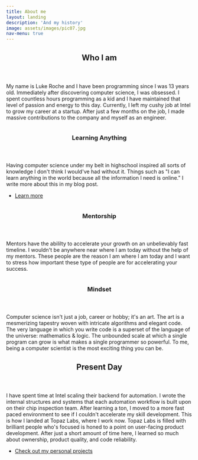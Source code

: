```yaml
---
title: About me
layout: landing
description: 'And my history'
image: assets/images/pic07.jpg
nav-menu: true
---
```


<!-- Main -->
<div id="main">

<!-- One -->
<section id="one">
	<div class="inner">
		<header class="major">
			<h2>Who I am</h2>
		</header>
		<p>My name is Luke Roche and I have been programming since I was 13 years old. Immediately after discovering computer science, I was obsessed. I spent countless hours programming as a kid and I have maintained that level of passion and energy to this day. Currently, I left my cushy job at Intel to grow my career at a startup. After just a few months on the job, I made massive contributions to the company and myself as an engineer.</p>
	</div>
</section>

<!-- Two -->
<section id="two" class="spotlights">
	<section>
		<a href="" class="image">
			<img src="{% link assets/images/pic08.jpg %}" alt="" data-position="center center" />
		</a>
		<div class="content">
			<div class="inner">
				<header class="major">
					<h3>Learning Anything</h3>
				</header>
				<p>Having computer science under my belt in highschool inspired all sorts of knowledge I don't think I would've had without it. Things such as "I can learn anything in the world because all the information I need is online." I write more about this in my blog post.</p>
				<ul class="actions">
					<li><a href="learning_blog.html" class="button">Learn more</a></li>
				</ul>
			</div>
		</div>
	</section>
	<section>
		<a href="" class="image">
			<img src="{% link assets/images/pic09.jpg %}" alt="" data-position="top center" />
		</a>
		<div class="content">
			<div class="inner">
				<header class="major">
					<h3>Mentorship</h3>
				</header>
				<p>Mentors have the abililty to accelerate your growth on an unbelievably fast timeline. I wouldn't be anywhere near where I am today without the help of my mentors. These people are the reason I am where I am today and I want to stress how important these type of people are for accelerating your success. </p>
				<!-- <ul class="actions">
					<li><a href="generic.html" class="button">Learn more</a></li>
				</ul> -->
			</div>
		</div>
	</section>
	<section>
		<a href="" class="image">
			<img src="{% link assets/images/pic10.jpg %}" alt="" data-position="25% 25%" />
		</a>
		<div class="content">
			<div class="inner">
				<header class="major">
					<h3>Mindset</h3>
				</header>
				<p>Computer science isn't just a job, career or hobby; it's an art. The art is a mesmerizing tapestry woven with intricate algorithms and elegant code. The very language in which you write code is a superset of the language of the universe: mathematics & logic. The unbounded scale at which a single program can grow is what makes a single programmer so powerful. To me, being a computer scientist is the most exciting thing you can be.</p>
				<!-- <ul class="actions">
					<li><a href="generic.html" class="button">Learn more</a></li>
				</ul> --> 
			</div>
		</div>
	</section>
</section>

<!-- Three -->
<section id="three">
	<div class="inner">
		<header class="major">
			<h2>Present Day</h2>
		</header>
		<p>I have spent time at Intel scaling their backend for automation. I wrote the internal structures and systems that each automation workflow is built upon on their chip inspection team. After learning a ton, I moved to a more fast paced environment to see if I couldn't accelerate my skill development. This is how I landed at Topaz Labs, where I work now. Topaz Labs is filled with brilliant people who's focused is honed to a point on user-facing product development. After just a short amount of time here, I learned so much about ownership, product quality, and code reliability. </p>
		<ul class="actions">
			<li><a href="Projects.html" class="button next">Check out my personal projects</a></li>
		</ul>
	</div>
</section>

</div>
